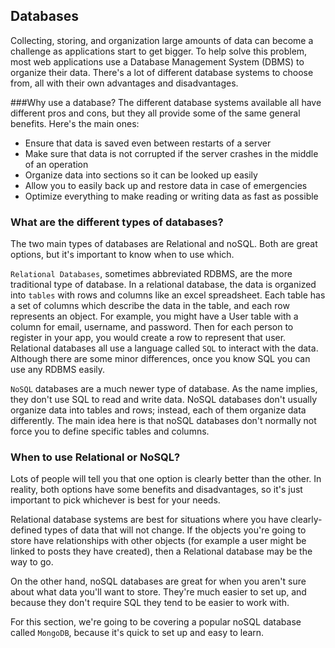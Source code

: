 ## Databases

Collecting, storing, and organization large amounts of data can become a challenge as applications start to get bigger. To help solve this problem, most web applications  use a Database Management System (DBMS) to organize their data. There's a lot of different database systems to choose from, all with their own advantages and disadvantages.  

###Why use a database?
The different database systems available all have different pros and cons, but they all provide some of the same general benefits. Here's the main ones:

* Ensure that data is saved even between restarts of a server
* Make sure that data is not corrupted if the server crashes in the middle of an operation
* Organize data into sections so it can be looked up easily
* Allow you to easily back up and restore data in case of emergencies
* Optimize everything to make reading or writing data as fast as possible

### What are the different types of databases?

The two main types of databases are Relational and noSQL. Both are great options, but it's important to know when to use which.

`Relational Databases`, sometimes abbreviated RDBMS, are the more traditional type of database. In a relational database, the data is organized into `tables` with rows and columns like an excel spreadsheet. Each table has a set of columns which describe the data in the table, and each row represents an object. For example, you might have a User table with a column for email, username, and password. Then for each person to register in your app, you would create a row to represent that user. Relational databases all use a language called `SQL`  to interact with the data. Although there are some minor differences, once you know SQL you can use any RDBMS easily.

`NoSQL` databases are a much newer type of database. As the name implies, they don't use SQL to read and write data. NoSQL databases don't usually organize data into tables and rows; instead, each of them organize data differently. The main idea here is that noSQL databases don't normally not force you to define specific tables and columns.

### When to use Relational or NoSQL?
Lots of people will tell you that one option is clearly better than the other. In reality, both options have some benefits and disadvantages, so it's just important to pick whichever is best for your needs.

Relational database systems are best for situations where you have clearly-defined types of data that will not change. If the objects you're going to store have relationships with other objects (for example a user might be linked to posts they have created), then a Relational database may be the way to go.

On the other hand, noSQL databases are great for when you aren't sure about what data you'll want to store. They're much easier to set up, and because they don't require SQL they tend to be easier to work with.

For this section, we're going to be covering a popular noSQL database called `MongoDB`, because it's quick to set up and easy to learn.
